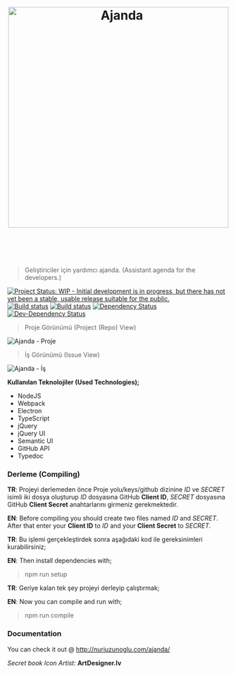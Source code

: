 <h1 align="center">
	<br>
	<img width="500" src="https://raw.githubusercontent.com/nuriu/ajanda/master/resim/logo.png" alt="Ajanda">
	<br>
	<br>
	<br>
</h1>

>Geliştiriciler için yardımcı ajanda. (Assistant agenda for the developers.)  

[![Project Status: WIP - Initial development is in progress, but there has not yet been a stable, usable release suitable for the public.](http://www.repostatus.org/badges/latest/wip.svg)](http://www.repostatus.org/#wip)
[![Build status](https://ci.appveyor.com/api/projects/status/ycvxorpuvelji2kn?svg=true)](https://ci.appveyor.com/project/nuriu/ajanda-o0i0c)
[![Build status](https://api.travis-ci.org/nuriu/ajanda.svg)](https://travis-ci.org/nuriu/ajanda)
[![Dependency Status](https://david-dm.org/nuriu/ajanda/status.svg)](https://david-dm.org/nuriu/ajanda)
[![Dev-Dependency Status](https://david-dm.org/nuriu/ajanda/dev-status.svg)](https://david-dm.org/nuriu/ajanda?type=dev)

> Proje Görünümü (Project (Repo) View)

![Ajanda - Proje](https://raw.githubusercontent.com/nuriu/ajanda/master/resim/1.png)

> İş Görünümü (Issue View)

![Ajanda - İş](https://raw.githubusercontent.com/nuriu/ajanda/master/resim/2.png)

**Kullanılan Teknolojiler (Used Technologies);**

- NodeJS
- Webpack
- Electron
- TypeScript
- jQuery
- jQuery UI
- Semantic UI
- GitHub API
- Typedoc

### Derleme (Compiling)

**TR**: Projeyi derlemeden önce Proje yolu/keys/github dizinine *ID* ve *SECRET* isimli iki dosya oluşturup *ID* dosyasına GitHub **Client ID**, *SECRET* dosyasına GitHub **Client Secret** anahtarlarını girmeniz gerekmektedir.

**EN**: Before compiling you should create two files named *ID* and *SECRET*. After that enter your **Client ID** to *ID* and your **Client Secret** to *SECRET*.

**TR**: Bu işlemi gerçekleştirdek sonra aşağıdaki kod ile gereksinimleri kurabilirsiniz;

**EN**: Then install dependencies with;

> npm run setup

**TR**: Geriye kalan tek şey projeyi derleyip çalıştırmak;

**EN**: Now you can compile and run with; 

> npm run compile


### Documentation

You can check it out @ http://nuriuzunoglu.com/ajanda/


*Secret book Icon Artist:* **ArtDesigner.lv**